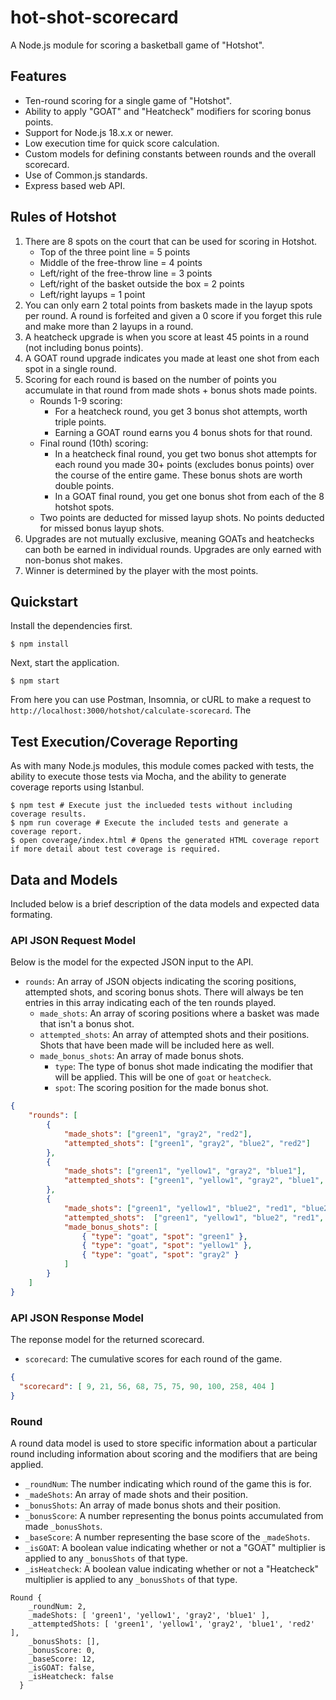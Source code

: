 # hot-shot-scorecard

A Node.js module for scoring a basketball game of "Hotshot". 

## Features
- Ten-round scoring for a single game of "Hotshot".
- Ability to apply "GOAT" and "Heatcheck" modifiers for scoring bonus points.
- Support for Node.js 18.x.x or newer. 
- Low execution time for quick score calculation.
- Custom models for defining constants between rounds and the overall scorecard.
- Use of Common.js standards.
- Express based web API.

## Rules of Hotshot
1. There are 8 spots on the court that can be used for scoring in Hotshot.
    - Top of the three point line = 5 points
    - Middle of the free-throw line = 4 points
    - Left/right of the free-throw line = 3 points
    - Left/right of the basket outside the box = 2 points
    - Left/right layups = 1 point
2. You can only earn 2 total points from baskets made in the layup spots per round. A round is forfeited and given a 0 score if you forget this rule and make more than 2 layups in a round. 
3. A heatcheck upgrade is when you score at least 45 points in a round (not including bonus points).
4. A GOAT round upgrade indicates you made at least one shot from each spot in a single round.
5. Scoring for each round is based on the number of points you accumulate in that round from made shots + bonus shots made points.
    - Rounds 1-9 scoring:
        - For a heatcheck round, you get 3 bonus shot attempts, worth triple points. 
        - Earning a GOAT round earns you 4 bonus shots for that round.
    - Final round (10th) scoring:
        - In a heatcheck final round, you get two bonus shot attempts for each round you made 30+ points (excludes bonus points) over the course of the entire game. These bonus shots are worth double points. 
        - In a GOAT final round, you get one bonus shot from each of the 8 hotshot spots.
    - Two points are deducted for missed layup shots. No points deducted for missed bonus layup shots.
6. Upgrades are not mutually exclusive, meaning GOATs and heatchecks can both be earned in individual rounds. Upgrades are only earned with non-bonus shot makes.
7. Winner is determined by the player with the most points.

## Quickstart

Install the dependencies first.
```shell
$ npm install
```

Next, start the application.
```shell
$ npm start
```

From here you can use Postman, Insomnia, or cURL to make a request to `http://localhost:3000/hotshot/calculate-scorecard`. The 

## Test Execution/Coverage Reporting
As with many Node.js modules, this module comes packed with tests, the ability to execute those tests via Mocha, and the ability to generate coverage reports using Istanbul.
```shell
$ npm test # Execute just the inclueded tests without including coverage results.
$ npm run coverage # Execute the included tests and generate a coverage report.
$ open coverage/index.html # Opens the generated HTML coverage report if more detail about test coverage is required.
```

## Data and Models
Included below is a brief description of the data models and expected data formating.

### API JSON Request Model
Below is the model for the expected JSON input to the API. 
- `rounds`: An array of JSON objects indicating the scoring positions, attempted shots, and scoring bonus shots. There will always be ten entries in this array indicating each of the ten rounds played.
    - `made_shots`: An array of scoring positions where a basket was made that isn't a bonus shot.
    - `attempted_shots`: An array of attempted shots and their positions. Shots that have been made will be included here as well.
    - `made_bonus_shots`: An array of made bonus shots.
        - `type`: The type of bonus shot made indicating the modifier that will be applied. This will be one of `goat` or `heatcheck`.
        - `spot`: The scoring position for the made bonus shot.

```json
{
    "rounds": [
        {
            "made_shots": ["green1", "gray2", "red2"],
            "attempted_shots": ["green1", "gray2", "blue2", "red2"]
        },
        {
            "made_shots": ["green1", "yellow1", "gray2", "blue1"],
            "attempted_shots": ["green1", "yellow1", "gray2", "blue1", "red2"]
        },
        {
            "made_shots": ["green1", "yellow1", "blue2", "red1", "blue2", "gray2", "gray1", "red2", "blue1"],
            "attempted_shots":  ["green1", "yellow1", "blue2", "red1", "blue2", "gray2", "gray1", "red2", "blue1"],
            "made_bonus_shots": [
                { "type": "goat", "spot": "green1" },
                { "type": "goat", "spot": "yellow1" },
                { "type": "goat", "spot": "gray2" }
            ]
        }
    ]
}
```

### API JSON Response Model
The reponse model for the returned scorecard.
- `scorecard`: The cumulative scores for each round of the game.

```json
{
  "scorecard": [ 9, 21, 56, 68, 75, 75, 90, 100, 258, 404 ]
}
```

### Round
A round data model is used to store specific information about a particular round including information about scoring and the modifiers that are being applied. 
- `_roundNum`: The number indicating which round of the game this is for.
- `_madeShots`: An array of made shots and their position.
- `_bonusShots`: An array of made bonus shots and their position.
- `_bonusScore`: A number representing the bonus points accumulated from made `_bonusShots`.
- `_baseScore`: A number representing the base score of the `_madeShots`.
- `_isGOAT`: A boolean value indicating whether or not a "GOAT" multiplier is applied to any `_bonusShots` of that type.
- `_isHeatcheck`: A boolean value indicating whether or not a "Heatcheck" multiplier is applied to any `_bonusShots` of that type.

```shell
Round {
    _roundNum: 2,
    _madeShots: [ 'green1', 'yellow1', 'gray2', 'blue1' ],
    _attemptedShots: [ 'green1', 'yellow1', 'gray2', 'blue1', 'red2' ],
    _bonusShots: [],
    _bonusScore: 0,
    _baseScore: 12,
    _isGOAT: false,
    _isHeatcheck: false
  }
```
